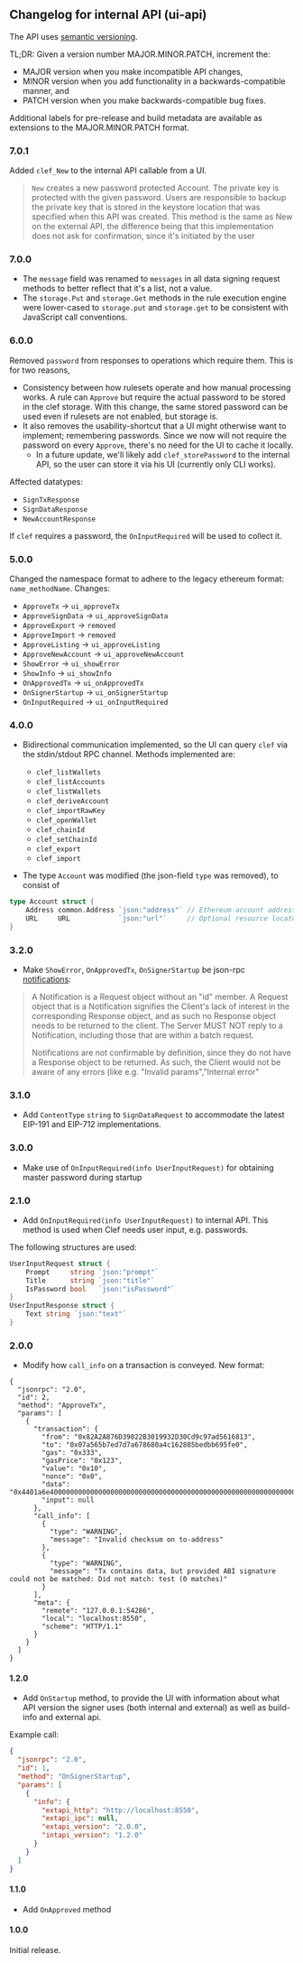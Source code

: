 ## Changelog for internal API (ui-api)

The API uses [semantic versioning](https://semver.org/).

TL;DR: Given a version number MAJOR.MINOR.PATCH, increment the:

* MAJOR version when you make incompatible API changes,
* MINOR version when you add functionality in a backwards-compatible manner, and
* PATCH version when you make backwards-compatible bug fixes.

Additional labels for pre-release and build metadata are available as extensions to the MAJOR.MINOR.PATCH format.

### 7.0.1 

Added `clef_New` to the internal API callable from a UI.

> `New` creates a new password protected Account. The private key is protected with
> the given password. Users are responsible to backup the private key that is stored
> in the keystore location that was specified when this API was created.
> This method is the same as New on the external API, the difference being that
> this implementation does not ask for confirmation, since it's initiated by
> the user

### 7.0.0

- The `message` field was renamed to `messages` in all data signing request methods to better reflect that it's a list, not a value.
- The `storage.Put` and `storage.Get` methods in the rule execution engine were lower-cased to `storage.put` and `storage.get` to be consistent with JavaScript call conventions.

### 6.0.0

Removed `password` from responses to operations which require them. This is for two reasons,

- Consistency between how rulesets operate and how manual processing works. A rule can `Approve` but require the actual password to be stored in the clef storage.
With this change, the same stored password can be used even if rulesets are not enabled, but storage is.
- It also removes the usability-shortcut that a UI might otherwise want to implement; remembering passwords. Since we now will not require the
password on every `Approve`, there's no need for the UI to cache it locally.
  - In a future update, we'll likely add `clef_storePassword` to the internal API, so the user can store it via his UI (currently only CLI works).

Affected datatypes:
- `SignTxResponse`
- `SignDataResponse`
- `NewAccountResponse`

If `clef` requires a password, the `OnInputRequired` will be used to collect it.


### 5.0.0

Changed the namespace format to adhere to the legacy ethereum format: `name_methodName`. Changes:

* `ApproveTx` -> `ui_approveTx`
* `ApproveSignData` -> `ui_approveSignData`
* `ApproveExport` -> `removed`
* `ApproveImport`  -> `removed`
* `ApproveListing`  -> `ui_approveListing`
* `ApproveNewAccount`  -> `ui_approveNewAccount`
* `ShowError` -> `ui_showError`
* `ShowInfo` -> `ui_showInfo`
* `OnApprovedTx` -> `ui_onApprovedTx`
* `OnSignerStartup` -> `ui_onSignerStartup`
* `OnInputRequired` -> `ui_onInputRequired`


### 4.0.0

* Bidirectional communication implemented, so the UI can query `clef` via the stdin/stdout RPC channel. Methods implemented are:
  - `clef_listWallets`
  - `clef_listAccounts`
  - `clef_listWallets`
  - `clef_deriveAccount`
  - `clef_importRawKey`
  - `clef_openWallet`
  - `clef_chainId`
  - `clef_setChainId`
  - `clef_export`
  - `clef_import`

* The type `Account` was modified (the json-field `type` was removed), to consist of

```go
type Account struct {
	Address common.Address `json:"address"` // Ethereum account address derived from the key
	URL     URL            `json:"url"`     // Optional resource locator within a backend
}
```


### 3.2.0

* Make `ShowError`, `OnApprovedTx`, `OnSignerStartup` be json-rpc [notifications](https://www.jsonrpc.org/specification#notification):

> A Notification is a Request object without an "id" member. A Request object that is a Notification signifies the Client's lack of interest in the corresponding Response object, and as such no Response object needs to be returned to the client. The Server MUST NOT reply to a Notification, including those that are within a batch request.
>
>  Notifications are not confirmable by definition, since they do not have a Response object to be returned. As such, the Client would not be aware of any errors (like e.g. "Invalid params","Internal error"
### 3.1.0

* Add `ContentType` `string` to `SignDataRequest` to accommodate the latest EIP-191 and EIP-712 implementations.

### 3.0.0

* Make use of `OnInputRequired(info UserInputRequest)` for obtaining master password during startup

### 2.1.0

* Add `OnInputRequired(info UserInputRequest)` to internal API. This method is used when Clef needs user input, e.g. passwords.

The following structures are used:

```go
UserInputRequest struct {
	Prompt     string `json:"prompt"`
	Title      string `json:"title"`
	IsPassword bool   `json:"isPassword"`
}
UserInputResponse struct {
	Text string `json:"text"`
}
```

### 2.0.0

* Modify how `call_info` on a transaction is conveyed. New format:

```
{
  "jsonrpc": "2.0",
  "id": 2,
  "method": "ApproveTx",
  "params": [
    {
      "transaction": {
        "from": "0x82A2A876D39022B3019932D30Cd9c97ad5616813",
        "to": "0x07a565b7ed7d7a678680a4c162885bedbb695fe0",
        "gas": "0x333",
        "gasPrice": "0x123",
        "value": "0x10",
        "nonce": "0x0",
        "data": "0x4401a6e40000000000000000000000000000000000000000000000000000000000000012",
        "input": null
      },
      "call_info": [
        {
          "type": "WARNING",
          "message": "Invalid checksum on to-address"
        },
        {
          "type": "WARNING",
          "message": "Tx contains data, but provided ABI signature could not be matched: Did not match: test (0 matches)"
        }
      ],
      "meta": {
        "remote": "127.0.0.1:54286",
        "local": "localhost:8550",
        "scheme": "HTTP/1.1"
      }
    }
  ]
}
```

#### 1.2.0

* Add `OnStartup` method, to provide the UI with information about what API version
the signer uses (both internal and external) as well as build-info and external api.

Example call:
```json
{
  "jsonrpc": "2.0",
  "id": 1,
  "method": "OnSignerStartup",
  "params": [
    {
      "info": {
        "extapi_http": "http://localhost:8550",
        "extapi_ipc": null,
        "extapi_version": "2.0.0",
        "intapi_version": "1.2.0"
      }
    }
  ]
}
```

#### 1.1.0

* Add `OnApproved` method

#### 1.0.0

Initial release.
